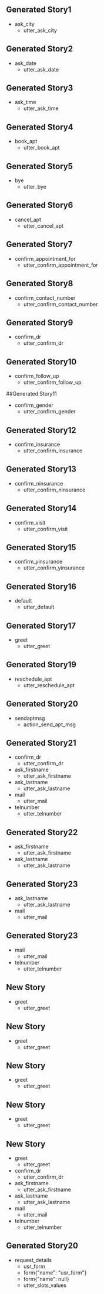 ## Generated Story1
* ask_city
    - utter_ask_city

## Generated Story2
* ask_date
    - utter_ask_date

## Generated Story3
* ask_time
    - utter_ask_time

## Generated Story4
* book_apt
    - utter_book_apt

## Generated Story5
* bye
    - utter_bye

## Generated Story6
* cancel_apt
    - utter_cancel_apt

## Generated Story7
* confirm_appointment_for
    - utter_confirm_appointment_for

## Generated Story8
* confirm_contact_number
    - utter_confirm_contact_number

## Generated Story9
* confirm_dr
    - utter_confirm_dr

## Generated Story10
* confirm_follow_up
    - utter_confirm_follow_up

##Generated Story11
* confirm_gender
    - utter_confirm_gender

## Generated Story12
* confirm_insurance
    - utter_confirm_insurance

## Generated Story13
* confirm_ninsurance
    - utter_confirm_ninsurance

## Generated Story14
* confirm_visit
    - utter_confirm_visit

## Generated Story15
* confirm_yinsurance
    - utter_confirm_yinsurance

## Generated Story16
* default
    - utter_default

## Generated Story17
* greet
    - utter_greet

## Generated Story19
* reschedule_apt
    - utter_reschedule_apt

## Generated Story20
* sendaptmsg
    - action_send_apt_msg
	
## Generated Story21
* confirm_dr
    - utter_confirm_dr
* ask_firstname
	- utter_ask_firstname
* ask_lastname
	- utter_ask_lastname
* mail
	- utter_mail
* telnumber
	- utter_telnumber

## Generated Story22
* ask_firstname
	- utter_ask_firstname
* ask_lastname
	- utter_ask_lastname

## Generated Story23
* ask_lastname
	- utter_ask_lastname
* mail
	- utter_mail

## Generated Story23
* mail
	- utter_mail
* telnumber
	- utter_telnumber
## New Story

* greet
    - utter_greet

## New Story

* greet
    - utter_greet

## New Story

* greet
    - utter_greet

## New Story

* greet
    - utter_greet

## New Story

* greet
    - utter_greet
* confirm_dr
    - utter_confirm_dr
* ask_firstname
	- utter_ask_firstname
* ask_lastname
	- utter_ask_lastname
* mail
	- utter_mail
* telnumber
	- utter_telnumber

## Generated Story20

* request_details
   - usr_form
   - form{"name": "usr_form"}
   - form{"name": null}
   - utter_slots_values
